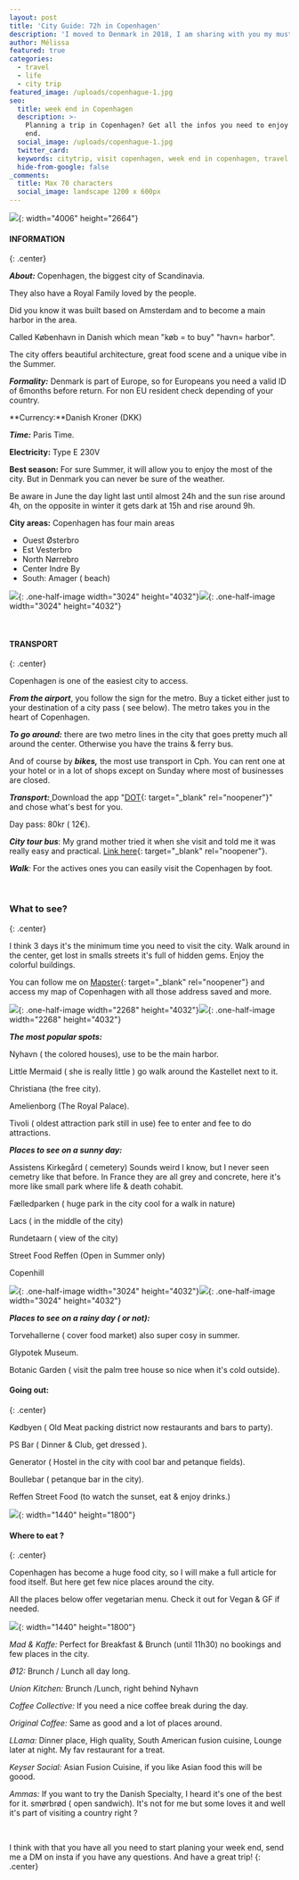 ```yaml
---
layout: post
title: 'City Guide: 72h in Copenhagen'
description: 'I moved to Denmark in 2018, I am sharing with you my must see spot & do. '
author: Mélissa
featured: true
categories:
  - travel
  - life
  - city trip
featured_image: /uploads/copenhague-1.jpg
seo:
  title: week end in Copenhagen
  description: >-
    Planning a trip in Copenhagen? Get all the infos you need to enjoy your week
    end.
  social_image: /uploads/copenhague-1.jpg
  twitter_card:
  keywords: citytrip, visit copenhagen, week end in copenhagen, travel blog
  hide-from-google: false
_comments:
  title: Max 70 characters
  social_image: landscape 1200 x 600px
---
```

![](/uploads/copenhague-1.jpg){: width="4006" height="2664"}

#### INFORMATION
{: .center}

***About:*** Copenhagen, the biggest city of Scandinavia.

They also have a Royal Family loved by the people.

Did you know it was built based on Amsterdam and to become a main harbor in the area.

Called K&oslash;benhavn in Danish which mean "k&oslash;b = to buy" "havn= harbor".

The city offers beautiful architecture, great food scene and a unique vibe in the Summer.

***Formality:*** Denmark is part of Europe, so for Europeans you need a valid ID of 6months before return. For non EU resident check depending of your country.

**Currency:**Danish Kroner (DKK)

***Time:*** Paris Time.

**Electricity:** Type E 230V

**Best season:** For sure Summer, it will allow you to enjoy the most of the city. But in Denmark you can never be sure of the weather.

Be aware in June the day light last until almost 24h and the sun rise around 4h, on the opposite in winter it gets dark at 15h and rise around 9h.

**City areas:** Copenhagen has four main areas

* Ouest &Oslash;sterbro
* Est Vesterbro
* North N&oslash;rrebro
* Center Indre By
* South: Amager ( beach)

![](/uploads/city-2.jpeg){: .one-half-image width="3024" height="4032"}![](/uploads/city.jpeg){: .one-half-image width="3024" height="4032"}

&nbsp;

#### TRANSPORT
{: .center}

Copenhagen is one of the easiest city to access.

***From the airport***, you follow the sign for the metro. Buy a ticket either just to your destination of a city pass ( see below). The metro takes you in the heart of Copenhagen.

***To go around:*** there are two metro lines in the city that goes pretty much all around the center. Otherwise you have the trains & ferry bus.

And of course by ***bikes,*** the most use transport in Cph. You can rent one at your hotel or in a lot of shops except on Sunday where most of businesses are closed.

***Transport:***<u> </u>Download the app "[<u>DOT</u>](https://dinoffentligetransport.dk/tourist/tickets/){: target="_blank" rel="noopener"}"&nbsp; and chose what's best for you.

Day pass: 80kr ( 12€).

***City tour bus***\: My grand mother tried it when she visit and told me it was really easy and practical. [Link here](https://city-sightseeing.com/en/16/copenhagen?utm_medium=cpc&amp;utm_source=google&amp;utm_campaign=ads-copenhagen-en&amp;utm_content=copenhagen_city_english&amp;utm_term=copenhagen&amp;gclid=EAIaIQobChMI043ntriW-gIVlBWLCh20kQSEEAAYASAAEgISU_D_BwE){: target="_blank" rel="noopener"}.

***Walk**\:* For the actives ones you can easily visit the Copenhagen by foot.

&nbsp;

### What to see?
{: .center}

I think 3 days it's the minimum time you need to visit the city. Walk around in the center, get lost in smalls streets it's full of hidden gems. Enjoy the colorful buildings.

You can follow me on [Mapster](https://go.mapstr.com/SxSgCvaNulb){: target="_blank" rel="noopener"} and access my map of Copenhagen with all those address saved and more.

![](/uploads/topview.jpeg){: .one-half-image width="2268" height="4032"}![](/uploads/copenhill.jpeg){: .one-half-image width="2268" height="4032"}

***The most popular spots:***

Nyhavn ( the colored houses), use to be the main harbor.

Little Mermaid ( she is really little ) go walk around the Kastellet next to it.

Christiana (the free city).

Amelienborg (The Royal Palace).

Tivoli ( oldest attraction park still in use) fee to enter and fee to do attractions.

***Places to see on a sunny day:***

Assistens Kirkeg&aring;rd ( cemetery) Sounds weird I know, but I never seen cemetry like that before. In France they are all grey and concrete, here it's more like small park where life & death cohabit.&nbsp;

F&aelig;lledparken ( huge park in the city cool for a walk in nature)

Lacs ( in the middle of the city)

Rundetaarn ( view of the city)

Street Food Reffen (Open in Summer only)

Copenhill

![](/uploads/tour-1.jpeg){: .one-half-image width="3024" height="4032"}![](/uploads/park.jpeg){: .one-half-image width="3024" height="4032"}

***Places to see on a rainy day ( or not):***

Torvehallerne ( cover food market) also super cosy in summer.

Glypotek Museum.

Botanic Garden ( visit the palm tree house so nice when it's cold outside).

#### Going out:
{: .center}

K&oslash;dbyen ( Old Meat packing district now restaurants and bars to party).

PS Bar ( Dinner & Club, get dressed ).

Generator ( Hostel in the city with cool bar and petanque fields).

Boullebar ( petanque bar in the city).

Reffen Street Food (to watch the sunset, eat & enjoy drinks.)

![](/uploads/sunset.jpeg){: width="1440" height="1800"}

#### Where to eat ?
{: .center}

Copenhagen has become a huge food city, so I will make a full article for food itself. But here get few nice places around the city.

All the places below offer vegetarian menu. Check it out for Vegan & GF if needed.

![](/uploads/reffen.jpeg){: width="1440" height="1800"}

*Mad & Kaffe:* Perfect for Breakfast & Brunch (until 11h30) no bookings and few places in the city.

*&Oslash;12:* Brunch / Lunch all day long.

*Union Kitchen:* Brunch /Lunch, right behind Nyhavn

*Coffee Collective:* If you need a nice coffee break during the day.

*Original Coffee:* Same as good and a lot of places around.

*LLama:* Dinner place, High quality, South American fusion cuisine, Lounge later at night. My fav restaurant for a treat.

*Keyser Social:* Asian Fusion Cuisine, if you like Asian food this will be goood.

*Ammas:* If you want to try the Danish Specialty, I heard it's one of the best for it. sm&oslash;rbr&oslash;d ( open sandwich). It's not for me but some loves it and well it's part of visiting a country right ?

&nbsp;

I think with that you have all you need to start planing your week end, send me a DM on insta if you have any questions. And have a great trip\!
{: .center}

&nbsp;

&nbsp;

&nbsp;

&nbsp;

&nbsp;

&nbsp;
